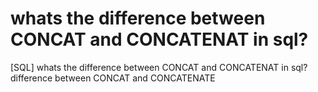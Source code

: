 
# whats the difference between CONCAT and CONCATENAT in sql?

[SQL] whats the difference between CONCAT and CONCATENAT in sql?
difference between CONCAT and CONCATENATE

        